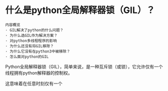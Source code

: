 什么是python全局解释器锁（GIL）？
=
    内容概览 
    · GIL解决了python的什么问题？
    · 为什么选GIL作为解决方案？
    · 对python多线程程序的影响
    · 为什么还没有将GIL移除？
    · 为什么它没有在python3中被移除？
    · 怎么面对python的GIL

Python全局解释器锁（GIL），简单来说，是一种互斥锁（或锁），它允许仅有一个线程拥有python解释器的控制权。  

这意味着在任意时刻仅有一个
